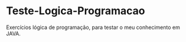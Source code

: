 # Teste-Logica-Programacao
 Exercícios lógica de programação, para testar o meu conhecimento em JAVA.
